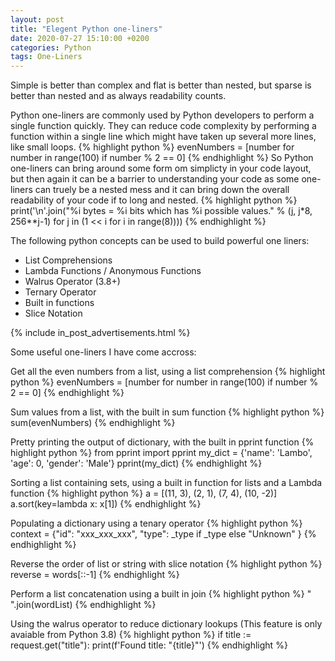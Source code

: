 ```yaml
---
layout: post
title: "Elegent Python one-liners"
date: 2020-07-27 15:10:00 +0200
categories: Python
tags: One-Liners
---
```

Simple is better than complex and flat is better than nested, but sparse is better than nested and as always readability counts.

Python one-liners are commonly used by Python developers to perform a single function quickly. They can reduce code complexity by performing a function within a single line which might have taken up several more lines, like small loops. 
{% highlight python %}
evenNumbers = [number for number in range(100) if number % 2 == 0]
{% endhighlight %}
So Python one-liners can bring around some form om simplicty in your code layout, but then again it can be a barrier to understanding your code as some one-liners can truely be a nested mess and it can bring down the overall readability of your code if to long and nested.
{% highlight python %}
print('\n'.join("%i bytes = %i bits which has %i possible values." % (j, j*8, 256**j-1) for j in (1 << i for i in range(8))))
{% endhighlight %}

The following python concepts can be used to build powerful one liners:
* List Comprehensions
* Lambda Functions / Anonymous Functions
* Walrus Operator (3.8+)
* Ternary Operator
* Built in functions
* Slice Notation

{% include in_post_advertisements.html %}

Some useful one-liners I have come accross:

Get all the even numbers from a list, using a list comprehension
{% highlight python %}
evenNumbers = [number for number in range(100) if number % 2 == 0]
{% endhighlight %}

Sum values from a list, with the built in sum function
{% highlight python %}
sum(evenNumbers)
{% endhighlight %}

Pretty printing the output of dictionary, with the built in pprint function
{% highlight python %}
from pprint import pprint
my_dict = {'name': 'Lambo', 'age': 0, 'gender': 'Male'}
pprint(my_dict)
{% endhighlight %}

Sorting a list containing sets, using a built in function for lists and a Lambda function
{% highlight python %}
a = [(11, 3), (2, 1), (7, 4), (10, -2)]
a.sort(key=lambda x: x[1])
{% endhighlight %}

Populating a dictionary using a tenary operator
{% highlight python %}
context = {"id": "xxx_xxx_xxx", "type": _type if _type else "Unknown" }
{% endhighlight %}

Reverse the order of list or string with slice notation
{% highlight python %}
reverse = words[::-1]
{% endhighlight %}

Perform a list concatenation using a built in join
{% highlight python %}
" ".join(wordList)
{% endhighlight %}

Using the walrus operator to reduce dictionary lookups (This feature is only avaiable from Python 3.8)
{% highlight python %}
if title := request.get("title"): print(f'Found title: "{title}"')
{% endhighlight %}
